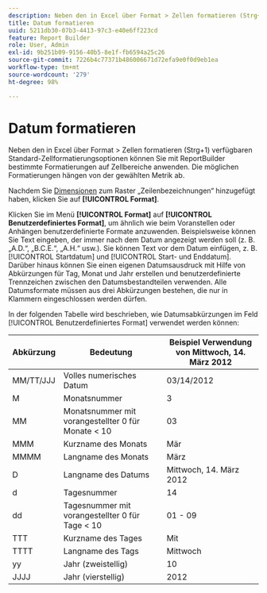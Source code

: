 ```yaml
---
description: Neben den in Excel über Format > Zellen formatieren (Strg+1) verfügbaren Standard-Zellformatierungsoptionen können Sie mit ReportBuilder bestimmte Formatierungen auf Zellbereiche anwenden. Die möglichen Formatierungen hängen von der gewählten Metrik ab.
title: Datum formatieren
uuid: 5211db30-07b3-4413-97c3-e40e6ff223cd
feature: Report Builder
role: User, Admin
exl-id: 9b251b09-9156-40b5-8e1f-fb6594a25c26
source-git-commit: 7226b4c77371b486006671d72efa9e0f0d9eb1ea
workflow-type: tm+mt
source-wordcount: '279'
ht-degree: 98%

---
```


# Datum formatieren

Neben den in Excel über Format > Zellen formatieren (Strg+1) verfügbaren Standard-Zellformatierungsoptionen können Sie mit ReportBuilder bestimmte Formatierungen auf Zellbereiche anwenden. Die möglichen Formatierungen hängen von der gewählten Metrik ab.

Nachdem Sie [Dimensionen](/help/analyze/report-builder/layout/c-metrics-dimensions/t-add-metrics-and-dimensions.md) zum Raster „Zeilenbezeichnungen“ hinzugefügt haben, klicken Sie auf **[!UICONTROL Format]**.

Klicken Sie im Menü **[!UICONTROL Format]** auf **[!UICONTROL Benutzerdefiniertes Format]**, um ähnlich wie beim Voranstellen oder Anhängen benutzerdefinierte Formate anzuwenden. Beispielsweise können Sie Text eingeben, der immer nach dem Datum angezeigt werden soll (z. B. „A.D.“, „B.C.E.“, „A.H.“ usw.). Sie können Text vor dem Datum einfügen, z. B. [!UICONTROL Startdatum] und [!UICONTROL Start- und Enddatum]. Darüber hinaus können Sie einen eigenen Datumsausdruck mit Hilfe von Abkürzungen für Tag, Monat und Jahr erstellen und benutzerdefinierte Trennzeichen zwischen den Datumsbestandteilen verwenden. Alle Datumsformate müssen aus drei Abkürzungen bestehen, die nur in Klammern eingeschlossen werden dürfen.

In der folgenden Tabelle wird beschrieben, wie Datumsabkürzungen im Feld [!UICONTROL Benutzerdefiniertes Format] verwendet werden können:

| Abkürzung | Bedeutung | Beispiel   Verwendung von Mittwoch, 14. März 2012 |
|--- |--- |--- |
| MM/TT/JJJ | Volles numerisches Datum | 03/14/2012 |
| M | Monatsnummer | 3 |
| MM | Monatsnummer mit vorangestellter 0 für Monate &lt; 10 | 03 |
| MMM | Kurzname des Monats | Mär |
| MMMM | Langname des Monats | März |
| D | Langname des Datums | Mittwoch, 14. März 2012 |
| d | Tagesnummer | 14 |
| dd | Tagesnummer mit vorangestellter 0 für Tage &lt; 10 | 01 - 09 |
| TTT | Kurzname des Tages | Mit |
| TTTT | Langname des Tags | Mittwoch |
| yy | Jahr (zweistellig) | 10 |
| JJJJ | Jahr (vierstellig) | 2012 |
